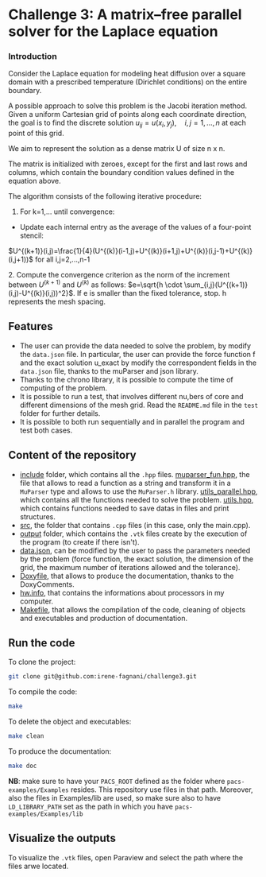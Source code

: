 # Challenge 3: A matrix–free parallel solver for the Laplace equation

### Introduction

Consider the Laplace equation for modeling heat diffusion over a square domain with a prescribed temperature (Dirichlet conditions) on the entire boundary. 

A possible approach to solve this problem is the Jacobi iteration method. Given a uniform Cartesian grid of points along each coordinate direction, the goal is to find the discrete solution $u_{ij}=u(x_i,y_j), \quad i,j=1,...,n$ at each point of this grid.

We aim to represent the solution as a dense matrix U of size n x n.

 The matrix is initialized with zeroes, except for the first and last rows and columns, which contain the boundary condition values defined in the equation above.

The algorithm consists of the following iterative procedure:

1. For k=1,... until convergence:
+ Update each internal entry as the average of the values of a four-point stencil:

$U^{(k+1)}(i,j)=\frac{1}{4}(U^{(k)}(i-1,j)+U^{(k)}(i+1,j)+U^{(k)}(i,j-1)+U^{(k)}(i,j+1))$ for all i,j=2,...,n-1
 
​2. Compute the convergence criterion as the norm of the increment between $U^{(k+1)}$ and $U^{(k)}$ as follows: $e=\sqrt{h \cdot \sum_{i,j}(U^{(k+1)}(i,j)-U^{(k)}(i,j))^2}$. If e is smaller than the fixed tolerance, stop. h represents the mesh spacing.

## Features

+ The user can provide the data needed to solve the problem, by modify the `data.json` file. In particular, the user can provide the force function f and the exact solution u_exact by modify the correspondent fields in the `data.json` file, thanks to the muParser and json library.
+ Thanks to the chrono library, it is possible to compute the time of computing of the problem.
+ It is possible to run a test, that involves different nu,bers of core and different dimensions of the mesh grid. Read the `README.md` file in the `test` folder for further details.
+ It is possible to both run sequentially and in parallel the program and test both cases.


## Content of the repository
+ [include](https://github.com/irene-fagnani/challenge3/tree/main/include) folder, which contains all the `.hpp` files. [muparser_fun.hpp](https://github.com/irene-fagnani/challenge3/blob/main/include/muparser_fun.hpp), the file that allows to read a function as a string and transform it in a `MuParser` type and allows to use the `MuParser.h` library. [utils_parallel.hpp](https://github.com/irene-fagnani/challenge3/blob/main/include/utils_parallel.hpp), which contains all the functions needed to solve the problem. [utils.hpp](https://github.com/irene-fagnani/challenge3/blob/main/include/utils.hpp), which contains functions needed to save datas in files and print structures.
+ [src](https://github.com/irene-fagnani/challenge3/blob/main/src/), the folder that contains `.cpp` files (in this case, only the main.cpp).
+ [output](https://github.com/irene-fagnani/challenge3/blob/main/output/) folder, which contains the `.vtk` files create by the execution of the program (to create if there isn't).
+ [data.json](https://github.com/irene-fagnani/challenge3/blob/main/data.json), can be modified by the user to pass the parameters needed by the problem (force function, the exact solution, the dimension of the grid, the maximum number of iterations allowed and the tolerance).
+ [Doxyfile](https://github.com/irene-fagnani/challenge3/blob/main/Doxyfile), that allows to produce the documentation, thanks to the DoxyComments.
+ [hw.info](https://github.com/irene-fagnani/challenge3/blob/main/hw.info), that contains the informations about processors in my computer.
+ [Makefile](https://github.com/irene-fagnani/challenge3/blob/main/Makefile), that allows the compilation of the code, cleaning of objects and executables and production of documentation.

## Run the code
To clone the project:

```bash
git clone git@github.com:irene-fagnani/challenge3.git
```
To compile the code:
```bash
make 
```
To delete the object and executables:
```bash
make clean
``` 
To produce the documentation:
```bash
make doc
```
**NB**: make sure to have your `PACS_ROOT` defined as the folder where `pacs-examples/Examples` resides. This repository use files in that path. Moreover, also the files in Examples/lib are used, so make sure also to have `LD_LIBRARY_PATH` set as the path in which you have `pacs-examples/Examples/lib`

## Visualize the outputs
To visualize the `.vtk` files, open Paraview and select the path where the files arwe located.
